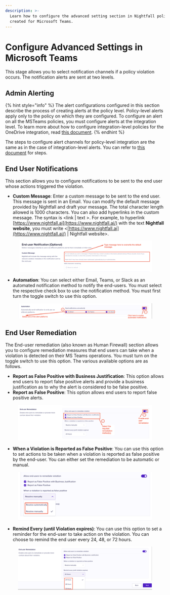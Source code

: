 ```yaml
---
description: >-
  Learn how to configure the advanced setting section in Nightfall policies
  created for Microsoft Teams.
---
```


# Configure Advanced Settings in Microsoft Teams

This stage allows you to select notification channels if a policy violation occurs. The notification alerts are sent at two levels.&#x20;

## Admin Alerting

{% hint style="info" %}
The alert configurations configured in this section describe the process of creating alerts at the policy level. Policy-level alerts apply only to the policy on which they are configured. To configure an alert on all the MSTeams policies, you must configure alerts at the integration level. To learn more about how to configure integration-level policies for the OneDrive integration, read [this document](https://help.nightfall.ai/nightfall-ai/nightfall-for-microsoft-365/nightfall-for-microsoft-teams/configuring-integration-alerts).
{% endhint %}

The steps to configure alert channels for policy-level integration are the same as in the case of integration-level alerts. You can refer to [this document](https://help.nightfall.ai/nightfall-ai/nightfall-for-microsoft-365/nightfall-for-microsoft-teams/configuring-integration-alerts#configure-alerts-at-the-integration-level) for steps.

## End User Notifications

This section allows you to configure notifications to be sent to the end user whose actions triggered the violation.&#x20;

* **Custom Message**: Enter a custom message to be sent to the end user. This message is sent in an Email. You can modify the default message provided by Nightfall and draft your message. The total character length allowed is 1000 characters. You can also add hyperlinks in the custom message. The syntax is \<link | text >. For example, to hyperlink [https://www.nightfall.ai](https://www.nightfall.ai/) with the text **Nightfall website**, you must write <[https://www.nightfall.ai](https://www.nightfall.ai/) | Nightfall website>.

<figure><img src="../../../.gitbook/assets/image (249).png" alt=""><figcaption></figcaption></figure>

* **Automation**: You can select either Email, Teams, or Slack as an automated notification method to notify the end-users. You must select the respective check box to use the notification method. You must first turn the toggle switch to use this option.

<figure><img src="../../../.gitbook/assets/image (250).png" alt=""><figcaption></figcaption></figure>

## End User Remediation

The End-user remediation (also known as Human Firewall) section allows you to configure remediation measures that end users can take when a violation is detected on their MS Teams operations. You must turn on the toggle switch to use this option. The various available options are as follows.

* **Report as False Positive with Business Justification**: This option allows end users to report false positive alerts and provide a business justification as to why the alert is considered to be false positive.&#x20;
* **Report as False Positive**: This option allows end users to report false positive alerts.

<figure><img src="../../../.gitbook/assets/image (251).png" alt=""><figcaption></figcaption></figure>

* **When a Violation is Reported as False Positive**: You can use this option to set actions to be taken when a violation is reported as false positive by the end-user. You can either set the remediation to be automatic or manual.&#x20;

<figure><img src="../../../.gitbook/assets/image (252).png" alt=""><figcaption></figcaption></figure>

* **Remind Every (until Violation expires)**: You can use this option to set a reminder for the end-user to take action on the violation. You can choose to remind the end user every 24, 48, or 72 hours.

<figure><img src="../../../.gitbook/assets/image (253).png" alt=""><figcaption></figcaption></figure>
